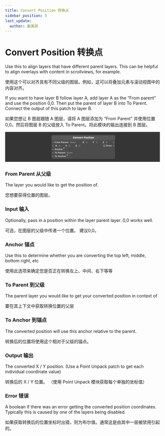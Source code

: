 ```yaml
---
title: Convert Position 转换点
sidebar_position: 5
last_update:
  author: 蒯美政
---
```


# Convert Position 转换点

Use this to align layers that have different parent layers. This can be helpful to align overlays with content in scrollviews, for example.

使用这个可以对齐具有不同父级的图层。例如，这可以将叠加元素与滚动视图中的内容对齐。

If you want to have layer B follow layer A, add layer A as the “From parent” and use the position 0,0. Then put the parent of layer B into To Parent. Connect the output of this patch to layer B.

如果您想让 B 图层跟随 A 图层，请将 A 图层添加为 “From Parent” 并使用位置 0,0。然后将图层 B 的父级放入 To Parent。将此模块的输出连接到 B 图层。

![Image](./../../../static/img/docs/Utility/convert-position.png)

### From Parent 从父级

The layer you would like to get the position of.

您想要获得位置的图层。

### Input 输入

Optionally, pass in a position within the layer parent layer. 0,0 works well.

可选，在图层的父级中传递一个位置。 建议0,0。

### Anchor 锚点

Use this to determine whether you are converting the top left, middle, bottom right, etc

使用此选项来确定您是否正在转换左上、中间、右下等等

### To Parent 到父级

The parent layer you would like to get your converted position in context of

要在其上下文中获取转换位置的父层

### To Anchor 到锚点

The converted position will use this anchor relative to the parent.

转换后的位置将使用这个相对于父级的锚点。

### Output 输出

The converted X / Y position. (Use a Point Unpack patch to get each individual coordinate value)

转换后的 X / Y 位置。 （使用 Point Unpack 模块获取每个单独的坐标值）

### Error 错误

A boolean if there was an error getting the converted position coordinates. Typically this is caused by one of the layers being disabled.

如果获取转换后的位置坐标时出错，则为布尔值。通常这是由其中一层被禁用引起的。
